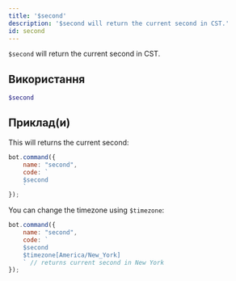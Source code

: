 ```yaml
---
title: '$second'
description: '$second will return the current second in CST.'
id: second
---
```


`$second` will return the current second in CST.

## Використання

```php
$second
```

## Приклад(и)

This will returns the current second:

```javascript
bot.command({
    name: "second",
    code: `
    $second
    `
});
```

You can change the timezone using `$timezone`:

```javascript
bot.command({
    name: "second",
    code: `
    $second 
    $timezone[America/New_York]
    ` // returns current second in New York
});
```